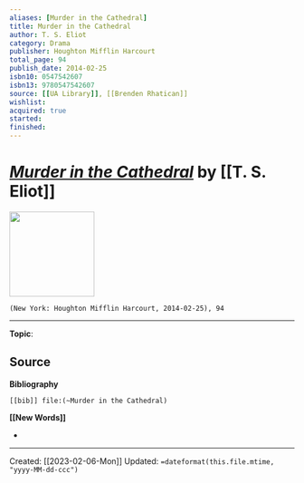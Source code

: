 ```yaml
---
aliases: [Murder in the Cathedral]
title: Murder in the Cathedral
author: T. S. Eliot
category: Drama
publisher: Houghton Mifflin Harcourt
total_page: 94
publish_date: 2014-02-25
isbn10: 0547542607
isbn13: 9780547542607
source: [[UA Library]], [[Brenden Rhatican]]
wishlist: 
acquired: true
started: 
finished: 
---
```

# *[Murder in the Cathedral]()* by [[T. S. Eliot]]

<img src="http://books.google.com/books/content?id=TbDqDwAAQBAJ&printsec=frontcover&img=1&zoom=1&edge=curl&source=gbs_api" width=150>

`(New York: Houghton Mifflin Harcourt, 2014-02-25), 94`



--- 
**Topic**: 

**Source**
- 

**Bibliography**

```query
[[bib]] file:(~Murder in the Cathedral)
```
 

**[[New Words]]**

- 

---
Created: [[2023-02-06-Mon]]
Updated: `=dateformat(this.file.mtime, "yyyy-MM-dd-ccc")`